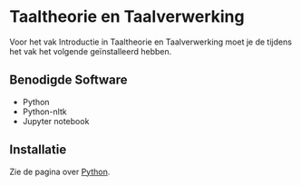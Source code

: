 # Taaltheorie en Taalverwerking

Voor het vak Introductie in Taaltheorie en Taalverwerking moet je de tijdens het vak het volgende geïnstalleerd hebben.

## Benodigde Software

* Python
* Python-nltk
* Jupyter notebook

## Installatie

Zie de pagina over [Python](../../../software/python.md).
